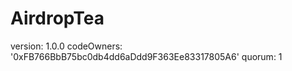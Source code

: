 # AirdropTea
version: 1.0.0 
    codeOwners: '0xFB766BbB75bc0db4dd6aDdd9F363Ee83317805A6' quorum: 1
